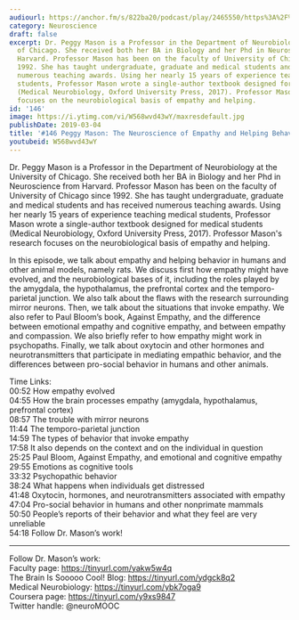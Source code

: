 ```yaml
---
audiourl: https://anchor.fm/s/822ba20/podcast/play/2465550/https%3A%2F%2Fd3ctxlq1ktw2nl.cloudfront.net%2Fproduction%2F2019-1-23%2F10378931-44100-2-ca0c80356fcb2.m4a
category: Neuroscience
draft: false
excerpt: Dr. Peggy Mason is a Professor in the Department of Neurobiology at the University
  of Chicago. She received both her BA in Biology and her Phd in Neuroscience from
  Harvard. Professor Mason has been on the faculty of University of Chicago since
  1992. She has taught undergraduate, graduate and medical students and has received
  numerous teaching awards. Using her nearly 15 years of experience teaching medical
  students, Professor Mason wrote a single-author textbook designed for medical students
  (Medical Neurobiology, Oxford University Press, 2017). Professor Mason's research
  focuses on the neurobiological basis of empathy and helping.
id: '146'
image: https://i.ytimg.com/vi/W568wvd43wY/maxresdefault.jpg
publishDate: 2019-03-04
title: '#146 Peggy Mason: The Neuroscience of Empathy and Helping Behavior'
youtubeid: W568wvd43wY
---
```

<div class="timelinks">

Dr. Peggy Mason is a Professor in the Department of Neurobiology at the University of Chicago. She received both her BA in Biology and her Phd in Neuroscience from Harvard. Professor Mason has been on the faculty of University of Chicago since 1992. She has taught undergraduate, graduate and medical students and has received numerous teaching awards. Using her nearly 15 years of experience teaching medical students, Professor Mason wrote a single-author textbook designed for medical students (Medical Neurobiology, Oxford University Press, 2017). Professor Mason's research focuses on the neurobiological basis of empathy and helping.

In this episode, we talk about empathy and helping behavior in humans and other animal models, namely rats. We discuss first how empathy might have evolved, and the neurobiological bases of it, including the roles played by the amygdala, the hypothalamus, the prefrontal cortex and the temporo-parietal junction. We also talk about the flaws with the research surrounding mirror neurons. Then, we talk about the situations that invoke empathy. We also refer to Paul Bloom’s book, Against Empathy, and the difference between emotional empathy and cognitive empathy, and between empathy and compassion. We also briefly refer to how empathy might work in psychopaths. Finally, we talk about oxytocin and other hormones and neurotransmitters that participate in mediating empathic behavior, and the differences between pro-social behavior in humans and other animals. 

Time Links:  
<time>00:52</time> How empathy evolved  
<time>04:55</time> How the brain processes empathy (amygdala, hypothalamus, prefrontal cortex)                               
<time>08:57</time> The trouble with mirror neurons                 
<time>11:44</time> The temporo-parietal junction                
<time>14:59</time> The types of behavior that invoke empathy    
<time>17:58</time> It also depends on the context and on the individual in question   
<time>25:25</time> Paul Bloom, Against Empathy, and emotional and cognitive empathy              
<time>29:55</time> Emotions as cognitive tools        
<time>33:32</time> Psychopathic behavior    
<time>38:24</time> What happens when individuals get distressed     
<time>41:48</time> Oxytocin, hormones, and neurotransmitters associated with empathy  
<time>47:04</time> Pro-social behavior in humans and other nonprimate mammals     
<time>50:50</time> People’s reports of their behavior and what they feel are very unreliable  
<time>54:18</time> Follow Dr. Mason’s work!      

---

Follow Dr. Mason’s work:  
Faculty page: https://tinyurl.com/yakw5w4q  
The Brain Is Sooooo Cool! Blog: https://tinyurl.com/ydgck8q2  
Medical Neurobiology: https://tinyurl.com/ybk7oga9  
Coursera page: https://tinyurl.com/y9xs9847  
Twitter handle: @neuroMOOC
</div>

